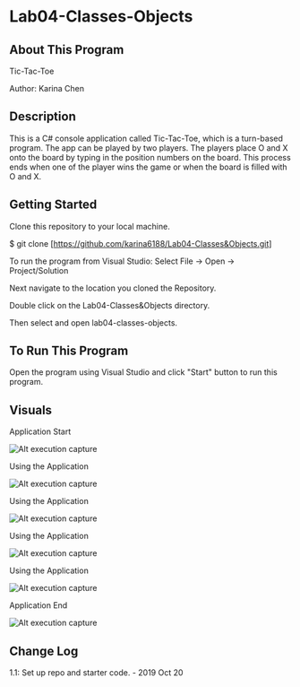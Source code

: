 # Lab04-Classes-Objects

## About This Program
Tic-Tac-Toe

Author: Karina Chen

## Description
This is a C# console application called Tic-Tac-Toe, which is a turn-based program. The app can be played by two players. The players place O and X onto the board by typing in the position numbers on the board. This process ends when one of the player wins the game or when the board is filled with O and X.

## Getting Started
Clone this repository to your local machine.

$ git clone [https://github.com/karina6188/Lab04-Classes&Objects.git]

To run the program from Visual Studio:
Select File -> Open -> Project/Solution

Next navigate to the location you cloned the Repository.

Double click on the Lab04-Classes&Objects directory.

Then select and open lab04-classes-objects.

## To Run This Program
Open the program using Visual Studio and click "Start" button to run this program.

## Visuals

Application Start

![Alt execution capture]()

Using the Application

![Alt execution capture]()

Using the Application

![Alt execution capture]()

Using the Application

![Alt execution capture]()

Using the Application

![Alt execution capture]()

Application End

![Alt execution capture]()

## Change Log

1.1: Set up repo and starter code. - 2019 Oct 20
